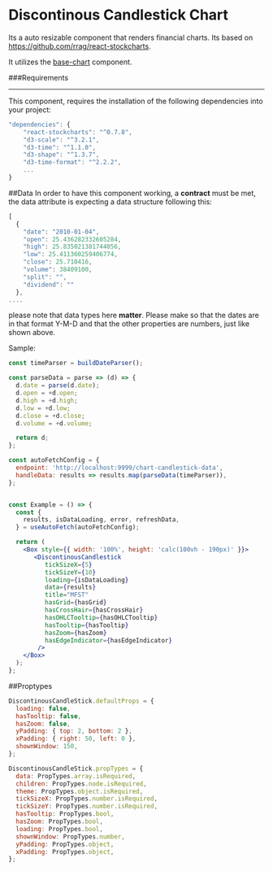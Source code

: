 # Discontinous Candlestick Chart

Its a auto resizable component that renders financial charts. Its based on
https://github.com/rrag/react-stockcharts.

It utilizes the [base-chart](/story/financial-charts--base-chart) component.


###Requirements
<hr/>

This component, requires the installation of the following dependencies into your project:

```jsx
"dependencies": {
    "react-stockcharts": "^0.7.8",
    "d3-scale": "^3.2.1",
    "d3-time": "^1.1.0",
    "d3-shape": "^1.3.7",
    "d3-time-format": "^2.2.2",
    ...
}
``` 


##Data
In order to have this component working, a **contract** must be met, the data attribute 
is expecting a data structure following this:

```jsx
[
  {
    "date": "2010-01-04",
    "open": 25.436282332605284,
    "high": 25.835021381744056,
    "low": 25.411360259406774,
    "close": 25.710416,
    "volume": 38409100,
    "split": "",
    "dividend": ""
  },
....
```

please note that data types here **matter**. Please make so that the dates are in that format
Y-M-D and that the other properties are numbers, just like shown above.

Sample:



```jsx　
const timeParser = buildDateParser();

const parseData = parse => (d) => {
  d.date = parse(d.date);
  d.open = +d.open;
  d.high = +d.high;
  d.low = +d.low;
  d.close = +d.close;
  d.volume = +d.volume;

  return d;
};

const autoFetchConfig = {
  endpoint: 'http://localhost:9999/chart-candlestick-data',
  handleData: results => results.map(parseData(timeParser)),
};


const Example = () => {
  const {
    results, isDataLoading, error, refreshData,
  } = useAutoFetch(autoFetchConfig);

  return (
    <Box style={{ width: '100%', height: 'calc(100vh - 190px)' }}>
       <DiscontinousCandlestick
          tickSizeX={5}
          tickSizeY={10}
          loading={isDataLoading}
          data={results}
          title="MFST"
          hasGrid={hasGrid}
          hasCrossHair={hasCrossHair}
          hasOHLCTooltip={hasOHLCTooltip}
          hasTooltip={hasTooltip}
          hasZoom={hasZoom}
          hasEdgeIndicator={hasEdgeIndicator}
        />
    </Box>
  );
};
```

##Proptypes
```jsx
DiscontinousCandleStick.defaultProps = {
  loading: false,
  hasTooltip: false,
  hasZoom: false,
  yPadding: { top: 2, bottom: 2 },
  xPadding: { right: 50, left: 0 },
  shownWindow: 150,
};

DiscontinousCandleStick.propTypes = {
  data: PropTypes.array.isRequired,
  children: PropTypes.node.isRequired,
  theme: PropTypes.object.isRequired,
  tickSizeX: PropTypes.number.isRequired,
  tickSizeY: PropTypes.number.isRequired,
  hasTooltip: PropTypes.bool,
  hasZoom: PropTypes.bool,
  loading: PropTypes.bool,
  shownWindow: PropTypes.number,
  yPadding: PropTypes.object,
  xPadding: PropTypes.object,
};
```
